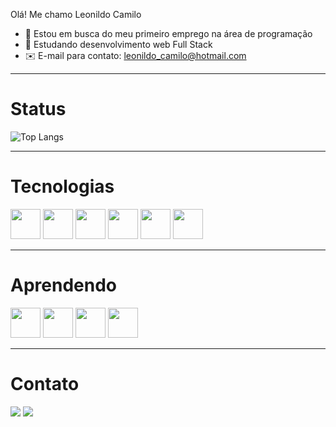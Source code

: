 Olá! Me chamo Leonildo Camilo 

- 🔭 Estou em busca do meu primeiro emprego na área de programação
- 🌱 Estudando desenvolvimento web Full Stack
- ✉️ E-mail para contato: leonildo_camilo@hotmail.com

<hr/>

# Status

![Top Langs](https://github-readme-stats.vercel.app/api/top-langs/?username=flexyus1&layout=compact)

<hr/>

# Tecnologias

<div>
<img width = "48" src="https://cdn.jsdelivr.net/gh/devicons/devicon/icons/html5/html5-original.svg" />
<img width = "48" src="https://cdn.jsdelivr.net/gh/devicons/devicon/icons/css3/css3-original.svg" />
<img width = "48" src="https://cdn.jsdelivr.net/gh/devicons/devicon/icons/sass/sass-original.svg" />
<img width = "48" src="https://cdn.jsdelivr.net/gh/devicons/devicon/icons/bootstrap/bootstrap-original.svg" />
<img width = "48" src="https://cdn.jsdelivr.net/gh/devicons/devicon/icons/javascript/javascript-original.svg" />
<img width = "48" src="https://cdn.jsdelivr.net/gh/devicons/devicon/icons/react/react-original.svg" />


          
</div>

<hr/>

# Aprendendo
<div>

<img width = "48" src="https://cdn.jsdelivr.net/gh/devicons/devicon/icons/nodejs/nodejs-original.svg"/>
<img width = "48" src="https://cdn.jsdelivr.net/gh/devicons/devicon/icons/express/express-original.svg" />
<img width = "48" src="https://cdn.jsdelivr.net/gh/devicons/devicon/icons/handlebars/handlebars-original.svg" />
<img width = "48" src="https://cdn.jsdelivr.net/gh/devicons/devicon/icons/mysql/mysql-original.svg" />


</div>
          

<hr/>

# Contato

<div> 
  <a href="https://www.linkedin.com/in/leonildo-camilo-78267b226/" target="_blank"><img src=https://img.shields.io/badge/LinkedIn-0077B5?style=for-the-badge&logo=linkedin&logoColor=white target="_blank"></a>
  <a href="https://www.instagram.com/leozinho_jjr/" target="_blank"><img src=https://img.shields.io/badge/Instagram-E4405F?style=for-the-badge&logo=instagram&logoColor=white target="_blank"></a>
</div>
